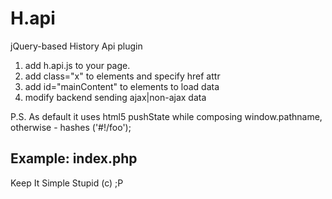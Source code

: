 H.api
=====

jQuery-based History Api plugin

1. add h.api.js to your page.
2. add class="x" to elements and specify href attr
3. add id="mainContent" to elements to load data
4. modify backend sending ajax|non-ajax data

P.S. As default it uses html5 pushState while composing window.pathname, otherwise - hashes ('#!/foo');


Example: index.php
----------------------------------------
Keep It Simple Stupid (c) ;P
